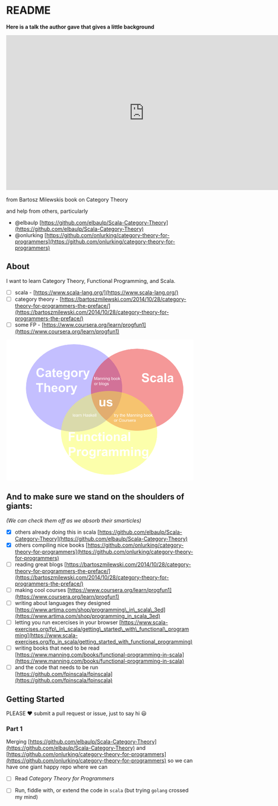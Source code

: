 # README

**Here is a talk the author gave that gives a little background**  

<iframe width="742" height="417" src="https://www.youtube.com/embed/JH_Ou17_zyU" frameborder="0" allow="autoplay; encrypted-media" allowfullscreen></iframe>

from Bartosz Milewskis book on Category Theory

and help from others, particularly

* @elbaulp [https://github.com/elbaulp/Scala-Category-Theory](https://github.com/elbaulp/Scala-Category-Theory)
* @onlurking [https://github.com/onlurking/category-theory-for-programmers](https://github.com/onlurking/category-theory-for-programmers) 

## About

I want to learn Category Theory, Functional Programming, and Scala.

* [ ] scala - [https://www.scala-lang.org/](https://www.scala-lang.org/) 
* [ ] category theory - [https://bartoszmilewski.com/2014/10/28/category-theory-for-programmers-the-preface/](https://bartoszmilewski.com/2014/10/28/category-theory-for-programmers-the-preface/)
* [ ] some FP - [https://www.coursera.org/learn/progfun1](https://www.coursera.org/learn/progfun1)

![you-are-here](.gitbook/assets/category-funprog-scala-venn-diagram.png)

## And to make sure we stand on the shoulders of giants:

_\(We can check them off as we absorb their smarticles\)_

* [X] others already doing this in scala [https://github.com/elbaulp/Scala-Category-Theory](https://github.com/elbaulp/Scala-Category-Theory)
* [X] others compiling nice books  [https://github.com/onlurking/category-theory-for-programmers](https://github.com/onlurking/category-theory-for-programmers) 
* [ ] reading great blogs [https://bartoszmilewski.com/2014/10/28/category-theory-for-programmers-the-preface/](https://bartoszmilewski.com/2014/10/28/category-theory-for-programmers-the-preface/) 
* [ ] making cool courses [https://www.coursera.org/learn/progfun1](https://www.coursera.org/learn/progfun1)
* [ ] writing about languages they designed [https://www.artima.com/shop/programming\_in\_scala\_3ed](https://www.artima.com/shop/programming_in_scala_3ed) 
* [ ] letting you run excercises in your browser [https://www.scala-exercises.org/fp\_in\_scala/getting\_started\_with\_functional\_programming](https://www.scala-exercises.org/fp_in_scala/getting_started_with_functional_programming) 
* [ ] writing books that need to be read [https://www.manning.com/books/functional-programming-in-scala](https://www.manning.com/books/functional-programming-in-scala) 
* [ ] and the code that needs to be run [https://github.com/fpinscala/fpinscala](https://github.com/fpinscala/fpinscala) 

## Getting Started

PLEASE :heart: submit a pull request or issue, just to say hi :smiley:

### Part 1

Merging [https://github.com/elbaulp/Scala-Category-Theory](https://github.com/elbaulp/Scala-Category-Theory) and [https://github.com/onlurking/category-theory-for-programmers](https://github.com/onlurking/category-theory-for-programmers) so we can have one giant happy repo where we can

* [ ] Read _Category Theory for Programmers_
* [ ] Run, fiddle with, or extend the code in `scala` \(but trying `golang` crossed my mind\)


